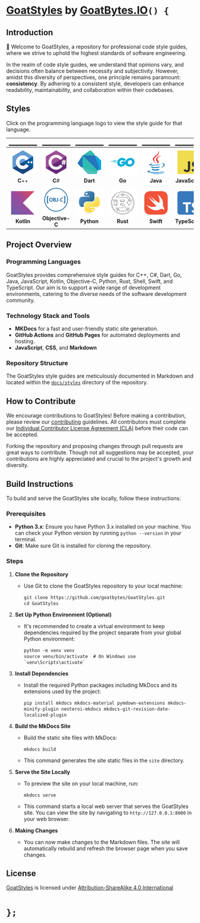 # [GoatStyles][GS] by [GoatBytes.IO][GB]`() {`

## Introduction

:wave: Welcome to GoatStyles, a repository for professional code style guides, where we strive to 
uphold the highest standards of software engineering.

In the realm of code style guides, we understand that opinions vary, and decisions often balance 
between necessity and subjectivity. However, amidst this diversity of perspectives, one principle 
remains paramount: __consistency__. By adhering to a consistent style, developers can enhance 
readability, maintainability, and collaboration within their codebases.

## Styles

Click on the programming language logo to view the style guide for that language.

|                    ▁▁▁▁▁▁▁                     |                               ▁▁▁▁▁▁▁                               |                    ▁▁▁▁▁▁▁                     |                ▁▁▁▁▁▁▁                 |                  ▁▁▁▁▁▁▁                   |                             ▁▁▁▁▁▁▁                            |
|:-----------------------------------------------:|:------------------------------------------------------------------:|:----------------------------------------------:|:--------------------------------------:|:------------------------------------------:|:--------------------------------------------------------------:|
|       [![C++][CPP_Logo]][CPP]<br>**C**++        |               [![C#][CSharp_Logo]][CSharp]<br>**C**#               |     [![Dart][Dart_Logo]][Dart]<br>**Dart**     |     [![Go][Go_Logo]][Go]<br>**Go**     |   [![Java][Java_Logo]][Java]<br>**Java**   | [![JavaScript][JavaScript_Logo]][JavaScript]<br>**JavaScript** |
| [![Kotlin][Kotlin_Logo]][Kotlin]<br>**Kotlin**  | [![Objective-C][Objective-C_Logo]][Objective-C]<br>**Objective-C** | [![Python][Python_Logo]][Python]<br>**Python** | [![Rust][Rust_Logo]][Rust]<br>**Rust** | [![Swift][Swift_Logo]][Swift]<br>**Swift** | [![TypeScript][TypeScript_Logo]][TypeScript]<br>**TypeScript** |

## Project Overview

### Programming Languages

GoatStyles provides comprehensive style guides for C++, C#, Dart, Go, Java, JavaScript, Kotlin, 
Objective-C, Python, Rust, Shell, Swift, and TypeScript. Our aim is to support a wide range of 
development environments, catering to the diverse needs of the software development community.

### Technology Stack and Tools

- **MKDocs** for a fast and user-friendly static site generation.
- **GitHub Actions** and **GitHub Pages** for automated deployments and hosting.
- **JavaScript**, **CSS**, and **Markdown**

### Repository Structure

The GoatStyles style guides are meticulously documented in Markdown and located within the 
[`docs/styles`](docs/lang) directory of the repository.

## How to Contribute

We encourage contributions to GoatStyles! Before making a contribution, please review our 
[contributing](docs/contributing.md) guidelines. All contributors must complete our 
[Individual Contributor License Agreement (CLA)][CLA] before their code can be accepted.

Forking the repository and proposing changes through pull requests are great ways to contribute. 
Though not all suggestions may be accepted, your contributions are highly appreciated and crucial 
to the project's growth and diversity.

## Build Instructions

To build and serve the GoatStyles site locally, follow these instructions:

### Prerequisites

- **Python 3.x**: Ensure you have Python 3.x installed on your machine. You can check your 
Python version by running `python --version` in your terminal.
- **Git**: Make sure Git is installed for cloning the repository.

### Steps

1. **Clone the Repository**
    - Use Git to clone the GoatStyles repository to your local machine:
      ```shell
      git clone https://github.com/goatbytes/GoatStyles.git
      cd GoatStyles
      ```

2. **Set Up Python Environment (Optional)**
    - It's recommended to create a virtual environment to keep dependencies required by the project 
      separate from your global Python environment:
      ```shell
      python -m venv venv
      source venv/bin/activate  # On Windows use `venv\Scripts\activate`
      ```

3. **Install Dependencies**
    - Install the required Python packages including MkDocs and its extensions used by the project:
      ```shell
      pip install mkdocs mkdocs-material pymdown-extensions mkdocs-minify-plugin neoteroi-mkdocs mkdocs-git-revision-date-localized-plugin
      ```

4. **Build the MkDocs Site**
    - Build the static site files with MkDocs:
      ```shell
      mkdocs build
      ```
    - This command generates the site static files in the `site` directory.

5. **Serve the Site Locally**
    - To preview the site on your local machine, run:
      ```shell
      mkdocs serve
      ```
    - This command starts a local web server that serves the GoatStyles site. You can view the site 
      by navigating to `http://127.0.0.1:8000` in your web browser.

6. **Making Changes**
    - You can now make changes to the Markdown files. The site will automatically rebuild and 
      refresh the browser page when you save changes.

## License

[GoatStyles][GH] is licensed under [Attribution-ShareAlike 4.0 International][LICENSE]

# `};`

[GS]: https://styles.goatbytes.io
[GB]: https://goatbytes.io
[GH]: https://github.com/goatbytes/GoatStyles
[LICENSE]: https://creativecommons.org/licenses/by-sa/4.0/
[CLA]: https://forms.gle/J5iqyH4hrHQQDfUCA

<!-- Logo URLs -->
[CPP_Logo]: ./docs/assets/img/cplusplus.svg
[CSharp_Logo]: ./docs/assets/img/csharp.svg
[Dart_Logo]: ./docs/assets/img/dart.svg
[Go_Logo]: ./docs/assets/img/go.svg
[Java_Logo]: ./docs/assets/img/java.svg
[JavaScript_Logo]: ./docs/assets/img/javascript.svg
[Kotlin_Logo]: ./docs/assets/img/kotlin.svg
[Objective-C_Logo]: ./docs/assets/img/objective-c.svg
[Python_Logo]: ./docs/assets/img/python.svg
[Rust_Logo]: ./docs/assets/img/rust.svg
[Swift_Logo]: ./docs/assets/img/swift.svg
[TypeScript_Logo]: ./docs/assets/img/typescript.svg

<!-- Page URLs -->
[CPP]: https://goatbytes.github.io/GoatStyles/styles/cpp/
[CSharp]: https://goatbytes.github.io/GoatStyles/styles/csharp/
[Dart]: https://goatbytes.github.io/GoatStyles/styles/dart/
[Go]: https://goatbytes.github.io/GoatStyles/styles/go/
[Java]: https://goatbytes.github.io/GoatStyles/styles/java/
[JavaScript]: https://goatbytes.github.io/GoatStyles/styles/javascript/
[Kotlin]: https://goatbytes.github.io/GoatStyles/styles/kotlin/
[Objective-C]: https://goatbytes.github.io/GoatStyles/styles/objc/
[Python]: https://goatbytes.github.io/GoatStyles/styles/python/
[Rust]: https://goatbytes.github.io/GoatStyles/styles/rust/
[Swift]: https://goatbytes.github.io/GoatStyles/styles/swift/
[TypeScript]: https://goatbytes.github.io/GoatStyles/styles/typescript/
